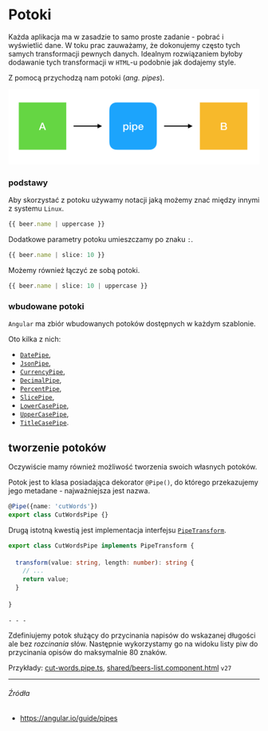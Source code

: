 # Potoki

Każda aplikacja ma w zasadzie to samo proste zadanie - pobrać i wyświetlić dane. W toku prac zauważamy, że dokonujemy często tych samych transformacji pewnych danych. Idealnym rozwiązaniem byłoby dodawanie tych transformacji w `HTML`-u podobnie jak dodajemy style.

Z pomocą przychodzą nam potoki (_ang. pipes_). 

![](/assets/pipe.png)

### podstawy

Aby skorzystać z potoku używamy notacji jaką możemy znać między innymi z systemu `Linux`. 

```ts
{{ beer.name | uppercase }}
```

Dodatkowe parametry potoku umieszczamy po znaku `:`.

```ts
{{ beer.name | slice: 10 }}

```

Możemy również łączyć ze sobą potoki.

```ts
{{ beer.name | slice: 10 | uppercase }}

```

### wbudowane potoki

`Angular` ma zbiór wbudowanych potoków dostępnych w każdym szablonie.

Oto kilka z nich:

* [`DatePipe`](https://angular.io/api/common/DatePipe),
* [`JsonPipe`](https://angular.io/api/common/JsonPipe),
* [`CurrencyPipe`](https://angular.io/api/common/CurrencyPipe),
* [`DecimalPipe`](https://angular.io/api/common/DecimalPipe),
* [`PercentPipe`](https://angular.io/api/common/PercentPipe),
* [`SlicePipe`](https://angular.io/api/common/SlicePipe),
* [`LowerCasePipe`](https://angular.io/api/common/LowerCasePipe),
* [`UpperCasePipe`](https://angular.io/api/common/UpperCasePipe),
* [`TitleCasePipe`](https://angular.io/api/common/TitleCasePipe).

## tworzenie potoków

Oczywiście mamy również możliwość tworzenia swoich własnych potoków. 

Potok jest to klasa posiadająca dekorator `@Pipe()`, do którego przekazujemy jego metadane - najważniejsza jest nazwa.

```ts
@Pipe({name: 'cutWords'})
export class CutWordsPipe {}
```

Drugą istotną kwestią jest implementacja interfejsu [`PipeTransform`](https://angular.io/api/core/PipeTransform).

```ts
export class CutWordsPipe implements PipeTransform {

  transform(value: string, length: number): string {
    // ...
    return value;
  }
  
}
```

`- - -`

Zdefiniujemy potok służący do przycinania napisów do wskazanej długości ale bez _rozcinania_ słów. Następnie wykorzystamy go na widoku listy piw do przycinania opisów do maksymalnie 80 znaków.

Przykłady: [cut-words.pipe.ts](https://github.com/mmotel/ng-beers-app/blob/v27/src/app/shared/pipe/cut-words/cut-words.pipe.ts), [shared/beers-list.component.html](https://github.com/mmotel/ng-beers-app/blob/v27/src/app/shared/beers-list/beers-list.component.html) `v27`


---

###### Źródła

* https://angular.io/guide/pipes